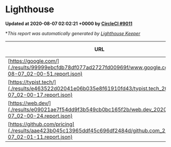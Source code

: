 
# Lighthouse

**Updated at 2020-08-07 02:02:21 +0000 by [CircleCI #9011](https://circleci.com/gh/ItinerisLtd/lighthouse-keeper-example/9011)**

**This report was automatically generated by [Lighthouse Keeper](https://github.com/itinerisltd/lighthouse-keeper)*

| URL | Performance | Accessibility | Best Practices | SEO | PWA | Updated At |
| --- | --- | --- | --- | --- | --- | --- |
| [https://google.com/](./results/99999ebcfdb78df077ad2727fd00969f/www.google.com_2020-08-07_02-00-51.report.json) | 0.93 | 0.9 | 0.93 | 0.85 | 0.54 | 2020-08-07T02:00:51.451Z |
| [https://typist.tech/](./results/e463522d02041e06b035e8f61910fd43/typist.tech_2020-08-07_02-00-17.report.json) | 0.92 | 0.92 | 0.93 | 0.99 | 0.57 | 2020-08-07T02:00:17.202Z |
| [https://web.dev/](./results/e09021ae7f54dd9f3b549cb0bc165f2b/web.dev_2020-08-07_02-00-24.report.json) | 0.89 | 1 | 0.93 | 0.99 | 0.96 | 2020-08-07T02:00:24.943Z |
| [https://github.com/pricing](./results/aae423b045c13965ddf45c696df2484d/github.com_2020-08-07_02-01-11.report.json) | 0.78 | 0.96 | 0.93 | 0.92 | 0.54 | 2020-08-07T02:01:11.320Z |
